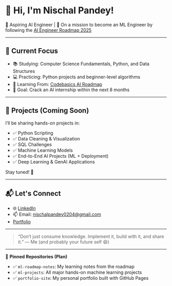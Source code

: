 # 👋 Hi, I'm Nischal Pandey!

🎯 Aspiring AI Engineer | 🚀 On a mission to become an ML Engineer by following the [AI Engineer Roadmap 2025](https://codebasics.io)

---

## 🚧 Current Focus

- 📚 Studying: Computer Science Fundamentals, Python, and Data Structures
- 💻 Practicing: Python projects and beginner-level algorithms
- 🧠 Learning From: [Codebasics AI Roadmap](https://codebasics.io)
- 🎯 Goal: Crack an AI internship within the next 8 months

---

## 🔨 Projects (Coming Soon)

I’ll be sharing hands-on projects in:
- ✅ Python Scripting
- ✅ Data Cleaning & Visualization
- ✅ SQL Challenges
- ✅ Machine Learning Models
- ✅ End-to-End AI Projects (ML + Deployment)
- ✅ Deep Learning & GenAI Applications

Stay tuned! 🚧

---

## 📬 Let's Connect

- 🌐 [LinkedIn](https://www.linkedin.com/in/nischalpandey)
- 📫 Email: nischalpandey0204@gmail.com
- [Portfolio](nischalpandey.com.np)

---

> “Don’t just consume knowledge. Implement it, build with it, and share it.” — Me (and probably your future self 😄)

---

📌 **Pinned Repositories (Plan)**
- ✅ `ml-roadmap-notes`: My learning notes from the roadmap
- ✅ `ml-projects`: All major hands-on machine learning projects
- ✅ `portfolio-site`: My personal portfolio built with GitHub Pages

